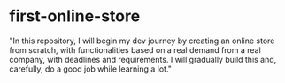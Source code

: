 # first-online-store
"In this repository, I will begin my dev journey by creating an online store from scratch, with functionalities based on a real demand from a real company, with deadlines and requirements. I will gradually build this and, carefully, do a good job while learning a lot."
